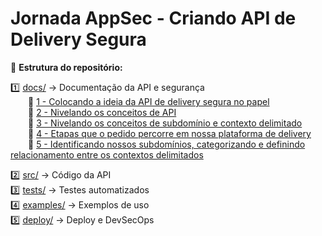 # Jornada AppSec - Criando API de Delivery Segura

📂 **Estrutura do repositório:**

1️⃣ [docs/](./docs) → Documentação da API e segurança  
  📄 [1 - Colocando a ideia da API de delivery segura no papel](./docs/1-Colocando-a-ideia-da-API-de-delivery-segura-no-papel.pdf)  
  📄 [2 - Nivelando os conceitos de API](./docs/2-nivelando-os-conceitos-de-api.pdf)  
  📄 [3 - Nivelando os conceitos de subdomínio e contexto delimitado](./docs/3-nivelando-os-conceitos-de-subdominio-e-contexto-delimitado.pdf)  
  📄 [4 - Etapas que o pedido percorre em nossa plataforma de delivery](./docs/4-etapas-que-o-pedido-percorre-em-nossa-plataforma-de-delivery.pdf)  
  📄 [5 - Identificando nossos subdomínios, categorizando e definindo relacionamento entre os contextos delimitados](./docs/5-identificando-nossos-subdominios-categorizando-e-definindo-relacionamento-entre-contextos-delimitados.pdf)  

2️⃣ [src/](./src) → Código da API  
3️⃣ [tests/](./tests) → Testes automatizados  
4️⃣ [examples/](./examples) → Exemplos de uso  
5️⃣ [deploy/](./deploy) → Deploy e DevSecOps
